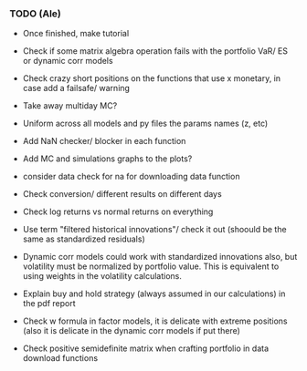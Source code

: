 ### TODO (Ale)

- Once finished, make tutorial

- Check if some matrix algebra operation fails with the portfolio VaR/ ES or dynamic corr models

- Check crazy short positions on the functions that use x monetary, in case add a failsafe/ warning

- Take away multiday MC?

- Uniform across all models and py files the params names (z, etc)

- Add NaN checker/ blocker in each function

- Add MC and simulations graphs to the plots?

- consider data check for na for downloading data function

- Check conversion/ different results on different days

- Check log returns vs normal returns on everything

- Use term "filtered historical innovations"/ check it out (shoould be the same as standardized residuals)

- Dynamic corr models could work with standardized innovations also, but volatility must be normalized by portfolio value. This is equivalent to using weights in the volatility calculations.

- Explain buy and hold strategy (always assumed in our calculations) in the pdf report

- Check w formula in factor models, it is delicate with extreme positions (also it is delicate in the dynamic corr models if put there)

- Check positive semidefinite matrix when crafting portfolio in data download functions